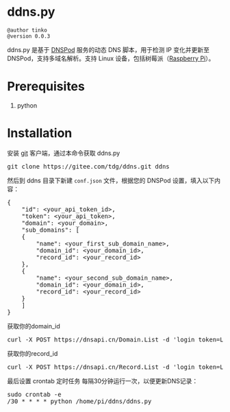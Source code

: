 # ddns.py

```
@author tinko
@version 0.0.3
```

ddns.py 是基于 [DNSPod](http://www.dnspod.cn/docs/records.html#dns) 服务的动态 DNS 脚本，用于检测 IP 变化并更新至 DNSPod，支持多域名解析。支持 Linux 设备，包括树莓派（[Raspberry Pi](https://www.raspberrypi.org/)）。

# Prerequisites

1. python

# Installation

安装 [git](https://git-scm.com/) 客户端，通过本命令获取 ddns.py

<pre>
git clone https://gitee.com/tdg/ddns.git ddns
</pre>

然后到 ddns 目录下新建 ```conf.json``` 文件，根据您的 DNSPod 设置，填入以下内容：

<pre>
{
    "id": &lt;your_api_token_id&gt,
    "token": &lt;your_api_token&gt,
    "domain": &lt;your_domain&gt,
    "sub_domains": [
	{
	    "name": &lt;your_first_sub_domain_name&gt;,
	    "domain_id": &lt;your_domain_id&gt;,
	    "record_id": &lt;your_record_id&gt;
	},
	{
	    "name": &lt;your_second_sub_domain_name&gt;,
	    "domain_id": &lt;your_domain_id&gt;,
	    "record_id": &lt;your_record_id&gt;
	}
    ]
}
</pre>

获取你的domain_id
<pre>
curl -X POST https://dnsapi.cn/Domain.List -d 'login_token=LOGIN_TOKEN&format=json'
</pre>

获取你的record_id
<pre>
curl -X POST https://dnsapi.cn/Record.List -d 'login_token=LOGIN_TOKEN&format=json&domain_id=YOUR_DOMAIN_ID'
</pre>

最后设置 crontab 定时任务
每隔30分钟运行一次，以便更新DNS记录：
<pre>
sudo crontab -e
/30 * * * * python /home/pi/ddns/ddns.py
</pre>
